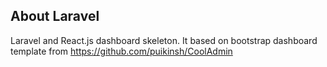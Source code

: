 ## About Laravel

Laravel and React.js dashboard skeleton. It based on bootstrap dashboard template from https://github.com/puikinsh/CoolAdmin
